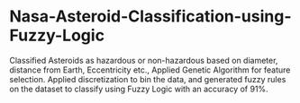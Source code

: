 # Nasa-Asteroid-Classification-using-Fuzzy-Logic

Classified Asteroids as hazardous or non-hazardous based on diameter, distance from Earth, Eccentricity etc.,
Applied Genetic Algorithm for feature selection.
Applied discretization to bin the data, and generated fuzzy rules on the dataset to classify using Fuzzy Logic with an accuracy of 91%.
